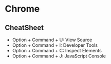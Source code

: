 # Chrome

## CheatSheet

* Option + Command + U: View Source
* Option + Command + I: Developer Tools
* Option + Command + C: Inspect Elements
* Option + Command + J: JavaScript Console
